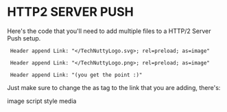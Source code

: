# HTTP2 SERVER PUSH #

Here's the code that you'll need to add multiple files to a HTTP/2 Server Push setup.

```
 Header append Link: "</TechNuttyLogo.svg>; rel=preload; as=image"

 Header append Link: "</TechNuttyLogo.png>; rel=preload; as=image"

 Header append Link: "(you get the point :)"
 ```

Just make sure to change the as tag to the link that you are adding, there's:

image
script
style
media
